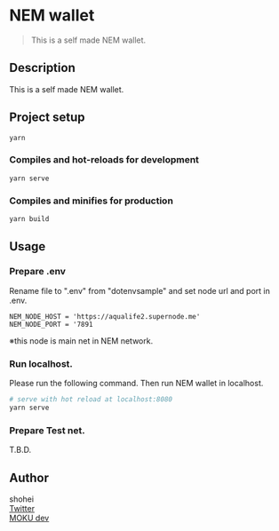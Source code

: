 # NEM wallet
> This is a self made NEM wallet.

## Description
This is a self made NEM wallet.

## Project setup
```
yarn
```

### Compiles and hot-reloads for development
```
yarn serve
```

### Compiles and minifies for production
```
yarn build
```

## Usage
### Prepare .env
Rename file to ".env" from "dotenvsample" and set node url and port in .env.
``` 
NEM_NODE_HOST = 'https://aqualife2.supernode.me'
NEM_NODE_PORT = '7891
```
※this node is main net in NEM network.<br>

### Run localhost.
Please run the following command. Then run NEM wallet in localhost.
``` bash
# serve with hot reload at localhost:8080
yarn serve
```

### Prepare Test net.
T.B.D.

## Author
shohei<br>
[Twitter](https://twitter.com/hobbydevelop)<br>
[MOKU dev](https://mokudev.connpass.com/)
